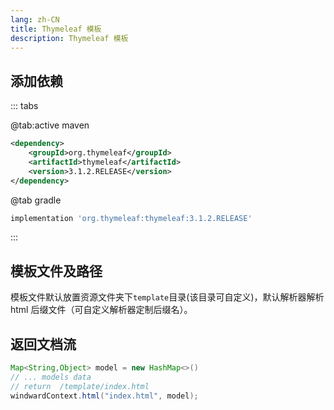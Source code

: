 ```yaml
---
lang: zh-CN
title: Thymeleaf 模板
description: Thymeleaf 模板
---
```


## 添加依赖

::: tabs

@tab:active maven

```xml
<dependency>
    <groupId>org.thymeleaf</groupId>
    <artifactId>thymeleaf</artifactId>
    <version>3.1.2.RELEASE</version>
</dependency>
```

@tab gradle

```groovy
implementation 'org.thymeleaf:thymeleaf:3.1.2.RELEASE'
```

:::

## 模板文件及路径

模板文件默认放置资源文件夹下`template`目录(该目录可自定义)，默认解析器解析 html 后缀文件（可自定义解析器定制后缀名）。

## 返回文档流

```java
Map<String,Object> model = new HashMap<>()
// ... models data
// return  /template/index.html
windwardContext.html("index.html", model);
```
